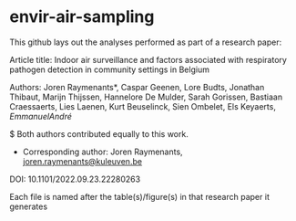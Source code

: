 # envir-air-sampling

This github lays out the analyses performed as part of a research paper:

Article title: Indoor air surveillance and factors associated with respiratory pathogen detection in community settings in Belgium

Authors: Joren Raymenants*, Caspar Geenen, Lore Budts, Jonathan Thibaut, Marijn Thijssen, Hannelore De Mulder, Sarah Gorissen, Bastiaan Craessaerts, Lies Laenen, Kurt Beuselinck, Sien Ombelet, Els Keyaerts$, Emmanuel André$

$ Both authors contributed equally to this work. 
* Corresponding author: Joren Raymenants, joren.raymenants@kuleuven.be

DOI:  10.1101/2022.09.23.22280263

Each file is named after the table(s)/figure(s) in that research paper it generates
